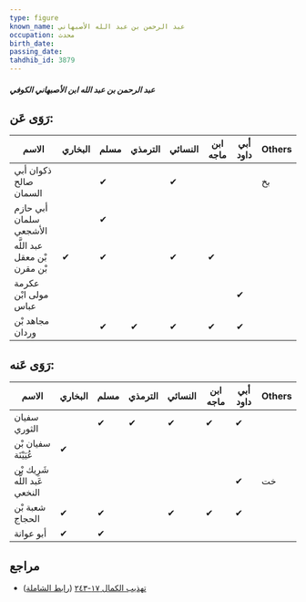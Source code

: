```yaml
---
type: figure
known_name: عبد الرحمن بن عبد الله الأصبهاني
occupation: محدث
birth_date:
passing_date:
tahdhib_id: 3879
---
```

##### عبد الرحمن بن عبد الله ابن الأصبهاني الكوفي

## رَوَى عَن:
| الاسم                        | البخاري | مسلم | الترمذي | النسائي | ابن ماجه | أبي داود | Others |
| ---------------------------- | ------- | ---- | ------- | ------- | -------- | -------- | ------ |
| ذكوان أبي صالح السمان        |         | ✔    |         | ✔       |          |          | بخ     |
| أبي حازم سلمان الأشجعي       |         | ✔    |         |         |          |          |        |
| عبد اللَّه بْن معقل بْن مقرن | ✔       | ✔    |         | ✔       | ✔        |          |        |
| عكرمة مولى ابْن عباس         |         |      |         |         |          | ✔        |        |
| مجاهد بْن وردان              |         | ✔    | ✔       | ✔       | ✔        | ✔        |        |
## رَوَى عَنه:
| الاسم                         | البخاري | مسلم | الترمذي | النسائي | ابن ماجه | أبي داود | Others |
| ----------------------------- | ------- | ---- | ------- | ------- | -------- | -------- | ------ |
| سفيان الثوري                  |         | ✔    | ✔       | ✔       | ✔        | ✔        |        |
| سفيان بْن عُيَيْنَة           | ✔       |      |         |         |          |          |        |
| شَرِيك بْن عَبد اللَّه النخعي |         |      |         |         |          | ✔        | خت     |
| شعبة بْن الحجاج               | ✔       | ✔    |         | ✔       | ✔        | ✔        |        |
| أبو عوانة                     | ✔       | ✔    |         |         |          |          |        |
## مراجع
- [تهذيب الكمال ١٧-٢٤٣](obsidian://open?vault=Tahdhib-al-Kamal&file=Figures/٣٨٧٩-عبد%20الرحمن%20بن%20عبد%20الله%20ابن%20الأصبهاني%20الكوفي) ([رابط الشاملة](https://shamela.ws/book/3722/8793))